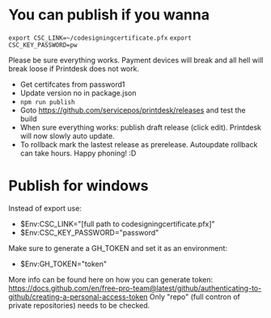 # You can publish if you wanna
`export CSC_LINK=~/codesigningcertificate.pfx`
`export CSC_KEY_PASSWORD=pw`

Please be sure everything works. Payment devices will break and all hell will break loose if Printdesk does not work.

- Get certifcates from password1
- Update version no in package.json
- `npm run publish`
- Goto https://github.com/servicepos/printdesk/releases and test the build
- When sure everything works: publish draft release (click edit). Printdesk will now slowly auto update.
- To rollback mark the lastest release as prerelease. Autoupdate rollback can take hours. Happy phoning! :D 

# Publish for windows
Instead of export use: 
- $Env:CSC_LINK="[full path to codesigningcertificate.pfx]"
- $Env:CSC_KEY_PASSWORD="password"

Make sure to generate a GH_TOKEN and set it as an environment:
- $Env:GH_TOKEN="token"

More info can be found here on how you can generate token: https://docs.github.com/en/free-pro-team@latest/github/authenticating-to-github/creating-a-personal-access-token
Only "repo" (full contron of private repositories) needs to be checked.
